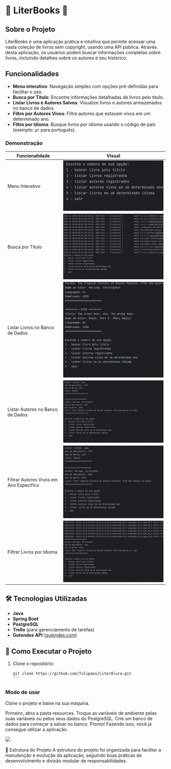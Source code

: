 # 📖 LiterBooks 📖

## Sobre o Projeto

LiterBooks é uma aplicação prática e intuitiva que permite acessar uma vasta coleção de livros sem copyright, usando uma API pública. Através desta aplicação, os usuários podem buscar informações completas sobre livros, incluindo detalhes sobre os autores e seu histórico.

## Funcionalidades

- **Menu interativo**: Navegação simples com opções pré-definidas para facilitar o uso.
- **Busca por Título**: Encontre informações detalhadas de livros pelo título.
- **Listar Livros e Autores Salvos**: Visualize livros e autores armazenados no banco de dados.
- **Filtro por Autores Vivos**: Filtre autores que estavam vivos em um determinado ano.
- **Filtro por Idioma**: Busque livros por idioma usando o código de país (exemplo: `pt` para português).

### Demonstração

| Funcionalidade                    | Visual                                                   |
|-----------------------------------|----------------------------------------------------------|
| Menu Interativo                   | ![Menu](./src/main/java/Img/projetoLiterMenu.gif)        |
| Busca por Título                  | ![Busca por Título](./src/main/java/Img/projetoLiter1.gif) |
| Listar Livros no Banco de Dados   | ![Livros no BD](./src/main/java/Img/projetoLiter2.gif)   |
| Listar Autores no Banco de Dados  | ![Autores no BD](./src/main/java/Img/projetoLiter3.gif)  |
| Filtrar Autores Vivos em Ano Específico | ![Autores Vivos](./src/main/java/Img/projetoLiter4.gif) |
| Filtrar Livros por Idioma         | ![Filtro por Idioma](./src/main/java/Img/projetoLiter5.gif) |

## 🛠️ Tecnologias Utilizadas

- **Java**
- **Spring Boot**
- **PostgreSQL**
- **Trello** (para gerenciamento de tarefas)
- **Gutendex API** ([gutendex.com](https://gutendex.com/))

## 🚀 Como Executar o Projeto

1. Clone o repositório:
   ````bash
   git clone https://github.com/Tulipaox/LiterAlura.git
   ``` 

 ### Modo de usar
<p>Clone o projeto e baixe na sua máquina.</p> 
<p>Primeiro, abra a pasta resources.
Troque as variáveis de ambiente pelas suas variáveis ou pelos seus dados do PostgreSQL. 
Crie um banco de dados para começar a salvar no banco.
Pronto! Fazendo isso, você já consegue utilizar a aplicação.
</p>
<img src="./src/main/java/Img/projetoliterResouces.jpg">

📂 Estrutura do Projeto
A estrutura do projeto foi organizada para facilitar a manutenção e evolução da aplicação, seguindo boas práticas de desenvolvimento e divisão modular de responsabilidades.
